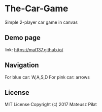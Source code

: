# The-Car-Game
Simple 2-player car game in canvas

## Demo page
link: https://mat137.github.io/

## Navigation
For blue car: W,A,S,D
For pink car: arrows

## License

MIT License Copyright (c) 2017 Mateusz Piłat
